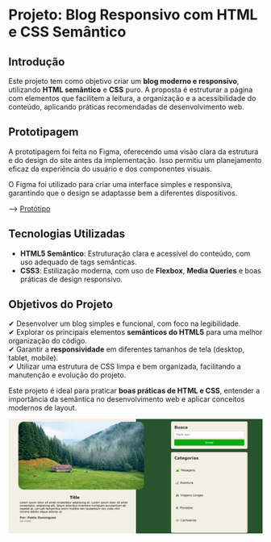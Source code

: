 # **Projeto: Blog Responsivo com HTML e CSS Semântico**

## Introdução  
Este projeto tem como objetivo criar um **blog moderno e responsivo**, utilizando **HTML semântico** e **CSS** puro. A proposta é estruturar a página com elementos que facilitem a leitura, a organização e a acessibilidade do conteúdo, aplicando práticas recomendadas de desenvolvimento web.

## Prototipagem  
A prototipagem foi feita no Figma, oferecendo uma visão clara da estrutura e do design do site antes da implementação. Isso permitiu um planejamento eficaz da experiência do usuário e dos componentes visuais.

O Figma foi utilizado para criar uma interface simples e responsiva, garantindo que o design se adaptasse bem a diferentes dispositivos.

--> [Protótipo](https://www.figma.com/design/WFRYghlvXgp3b6zoKscCAO/Projetos-Front(Curso)?node-id=0-1&t=Km1kkmDWkTEVDesn-1)

## Tecnologias Utilizadas  
- **HTML5 Semântico**: Estruturação clara e acessível do conteúdo, com uso adequado de tags semânticas.  
- **CSS3**: Estilização moderna, com uso de **Flexbox**, **Media Queries** e boas práticas de design responsivo.  

## Objetivos do Projeto  
✔ Desenvolver um blog simples e funcional, com foco na legibilidade.  
✔ Explorar os principais elementos **semânticos do HTML5** para uma melhor organização do código.  
✔ Garantir a **responsividade** em diferentes tamanhos de tela (desktop, tablet, mobile).  
✔ Utilizar uma estrutura de CSS limpa e bem organizada, facilitando a manutenção e evolução do projeto.  

Este projeto é ideal para praticar **boas práticas de HTML e CSS**, entender a importância da semântica no desenvolvimento web e aplicar conceitos modernos de layout.

![Preview do Blog](./Images/image.png)
